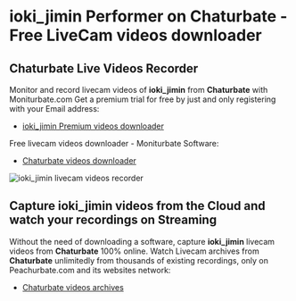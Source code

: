 # ioki_jimin Performer on Chaturbate - Free LiveCam videos downloader

## Chaturbate Live Videos Recorder

Monitor and record livecam videos of **ioki_jimin** from **Chaturbate** with Moniturbate.com
Get a premium trial for free by just and only registering with your Email address:
* [ioki_jimin Premium videos downloader](https://moniturbate.com/request-demo-licence-key.html)

Free livecam videos downloader - Moniturbate Software:
* [Chaturbate videos downloader](https://moniturbate.com/moniturbate-download-software.html)

![ioki_jimin livecam videos recorder](https://peachurnet.com/templates/moniturbate-software.png)


## Capture ioki_jimin videos from the Cloud and watch your recordings on Streaming

Without the need of downloading a software, capture **ioki_jimin** livecam videos from **Chaturbate** 100% online.
Watch Livecam archives from **Chaturbate** unlimitedly from thousands of existing recordings, only on Peachurbate.com and its websites network:
* [Chaturbate videos archives](https://peachurnet.com/)